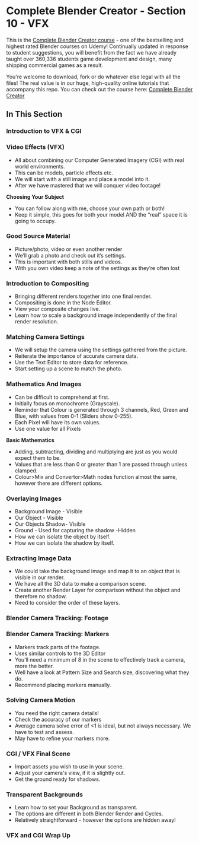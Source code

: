 # Complete Blender Creator - Section 10 - VFX

This is the [Complete Blender Creator course]( http://gdev.tv/cbcgithub) - one of the bestselling and highest rated Blender courses on Udemy! Continually updated in response to student suggestions, you will benefit from the fact we have already taught over 360,336 students game development and design, many shipping commercial games as a result.

You're welcome to download, fork or do whatever else legal with all the files! The real value is in our huge, high-quality online tutorials that accompany this repo. You can check out the course here: [Complete Blender Creator]( http://gdev.tv/cbcgithub)

## In This Section

### Introduction to VFX & CGI ###



### Video Effects (VFX) ###

+ All about combining our Computer Generated Imagery (CGI) with real world environments.
+ This can be models, particle effects etc.
+ We will start with a still image and place a model into it.
+ After we have mastered that we will conquer video footage!

**Choosing Your Subject**

+ You can follow along with me, choose your own path or both!
+ Keep it simple, this goes for both your model AND the “real” space it is going to occupy.

### Good Source Material ###

+ Picture/photo, video or even another render
+ We’ll grab a photo and check out it’s settings.
+ This is important with both stills and videos.
+ With you own video keep a note of the settings as they’re often lost

### Introduction to Compositing ###

+ Bringing different renders together into one final render.
+ Compositing is done in the Node Editor.
+ View your composite changes live.
+ Learn how to scale a background image independently of the final render resolution.

### Matching Camera Settings ###

+ We will setup the camera using the settings gathered from the picture.
+ Reiterate the importance of accurate camera data.
+ Use the Text Editor to store data for reference.
+ Start setting up a scene to match the photo.

### Mathematics And Images ###

+ Can be difficult to comprehend at first.
+ Initially focus on monochrome (Grayscale).
+ Reminder that Colour is generated through 3 channels, Red, Green and Blue, with values from 0-1 (Sliders show 0-255).
+ Each Pixel will have its own values.
+ Use one value for all Pixels

**Basic Mathematics**

+ Adding, subtracting, dividing and multiplying are just as you would expect them to be.
+ Values that are less than 0 or greater than 1 are passed through unless clamped.
+ Colour>Mix and Convertor>Math nodes function almost the same, however there are different options.

### Overlaying Images ###

+ Background Image - Visible
+ Our Object - Visible
+ Our Objects Shadow- Visible
+ Ground - Used for capturing the shadow -Hidden
+ How we can isolate the object by itself.
+ How we can isolate the shadow by itself.

### Extracting Image Data ###

+ We could take the background image and map it to an object that is visible in our render.
+ We have all the 3D data to make a comparison scene.
+ Create another Render Layer for comparison without the object and therefore no shadow.
+ Need to consider the order of these layers.

### Blender Camera Tracking: Footage ###



### Blender Camera Tracking: Markers ###

+ Markers track parts of the footage.
+ Uses similar controls to the 3D Editor
+ You’ll need a minimum of 8 in the scene to effectively track a camera, more the better.
+ Well have a look at Pattern Size and Search size, discovering what they do.
+ Recommend placing markers manually.

### Solving Camera Motion ###

+ You need the right camera details!
+ Check the accuracy of our markers
+ Average camera solve error of \<1 is ideal, but not always necessary. We have to test and assess.
+ May have to refine your markers more.

### CGI / VFX Final Scene ###

+ Import assets you wish to use in your scene.
+ Adjust your camera's view, if it is slightly out.
+ Get the ground ready for shadows.

### Transparent Backgrounds ###

+ Learn how to set your Background as transparent.
+ The options are different in both Blender Render and Cycles.
+ Relatively straightforward - however the options are hidden away!

### VFX and CGI Wrap Up ###
